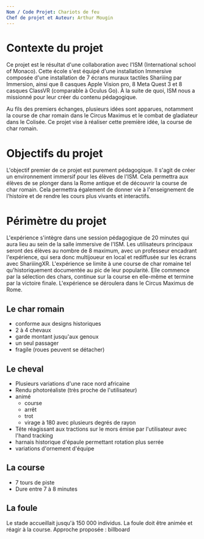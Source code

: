 ```yaml
---
Nom / Code Projet: Chariots de feu
Chef de projet et Auteur: Arthur Mougin
---
```

# Contexte du projet
Ce projet est le résultat d'une collaboration avec l'ISM (International school of Monaco). Cette école s'est équipé d'une installation Immersive composée d'une installation de 7 écrans muraux tactiles Shariiing par Immersion, ainsi que 8 casques Apple Vision pro, 8 Meta Quest 3 et 8 casques ClassVR (comparable à Oculus Go). À la suite de quoi, ISM nous a missionné pour leur créer du contenu pédagogique.

Au fils des premiers échanges, plusieurs idées sont apparues, notamment la course de char romain dans le Circus Maximus et le combat de gladiateur dans le Colisée. Ce projet vise à réaliser cette première idée, la course de char romain.
# Objectifs du projet
L'objectif premier de ce projet est purement pédagogique. Il s'agit de créer un environnement immersif pour les élèves de l'ISM. Cela permettra aux élèves de se plonger dans la Rome antique et de découvrir la course de char romain. Cela permettra également de donner vie à l'enseignement de l'histoire et de rendre les cours plus vivants et interactifs.

# Périmètre du projet

L'expérience s'intègre dans une session pédagogique de 20 minutes qui aura lieu au sein de la salle immersive de l'ISM. Les utilisateurs principaux seront des élèves au nombre de 8 maximum, avec un professeur encadrant l'expérience, qui sera donc multijoueur en local et rediffusée sur les écrans avec ShariiingXR.
L'expérience se limite à une course de char romaine tel qu'historiquement documentée au pic de leur popularité. Elle commence par la sélection des chars, continue sur la course en elle-même et termine par la victoire finale. L'expérience se déroulera dans le Circus Maximus de Rome. 

## Le char romain 
- conforme aux designs historiques
- 2 à 4 chevaux
- garde montant jusqu'aux genoux
- un seul passager
- fragile (roues peuvent se détacher)

## Le cheval
- Plusieurs variations d'une race nord africaine
- Rendu photoréaliste (très proche de l'utilisateur)
- animé
	- course
	- arrêt
	- trot
	- virage à 180 avec plusieurs degrés de rayon
- Tête réagissant aux tractions sur le mors émise par l'utilisateur avec l'hand tracking
- harnais historique d'épaule permettant rotation plus serrée
- variations d'ornement d'équipe

## La course
- 7 tours de piste
- Dure entre 7 à 8 minutes

## La foule
Le stade accueillait jusqu'à 150 000 individus. La foule doit être animée et réagir à la course. 
Approche proposée : billboard